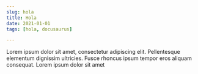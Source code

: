 ```yaml
---
slug: hola
title: Hola
date: 2021-01-01
tags: [hola, docusaurus]

---
```


Lorem ipsum dolor sit amet, consectetur adipiscing elit. Pellentesque elementum dignissim ultricies. Fusce rhoncus ipsum tempor eros aliquam consequat. Lorem ipsum dolor sit amet
